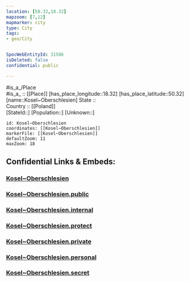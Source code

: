 ```yaml
---
location: [50.32,18.32] 
mapzoom: [7,12] 
mapmarker: city 
type: City
tags:
- geo/City


SpocWebEntityId: 31586
isDeleted: false
confidential: public

---
```

#is_a_/Place  
#is_a_ :: [[Place]] 
[has_place_longitude::18.32] 
[has_place_latitude::50.32] 
[name::Kosel~Oberschlesien] 
State ::  
Country :: [[Poland]]  
[StateId::] 
[Population::] 
[Unknown::] 


```leaflet
id: Kosel~Oberschlesien
coordinates: [[Kosel~Oberschlesien]] 
markerFile: [[Kosel~Oberschlesien]] 
defaultZoom: 11 
maxZoom: 18
```


## Confidential Links & Embeds: 

### [Kosel~Oberschlesien](/_Standards/Earth/Continent/Europe/Europe~East/Poland/Provinces~Poland/Opole/City/Kosel~Oberschlesien.md) 

### [Kosel~Oberschlesien.public](/_public/Earth/Continent/Europe/Europe~East/Poland/Provinces~Poland/Opole/City/Kosel~Oberschlesien.public.md) 

### [Kosel~Oberschlesien.internal](/_internal/Earth/Continent/Europe/Europe~East/Poland/Provinces~Poland/Opole/City/Kosel~Oberschlesien.internal.md) 

### [Kosel~Oberschlesien.protect](/_protect/Earth/Continent/Europe/Europe~East/Poland/Provinces~Poland/Opole/City/Kosel~Oberschlesien.protect.md) 

### [Kosel~Oberschlesien.private](/_private/Earth/Continent/Europe/Europe~East/Poland/Provinces~Poland/Opole/City/Kosel~Oberschlesien.private.md) 

### [Kosel~Oberschlesien.personal](/_personal/Earth/Continent/Europe/Europe~East/Poland/Provinces~Poland/Opole/City/Kosel~Oberschlesien.personal.md) 

### [Kosel~Oberschlesien.secret](/_secret/Earth/Continent/Europe/Europe~East/Poland/Provinces~Poland/Opole/City/Kosel~Oberschlesien.secret.md)

